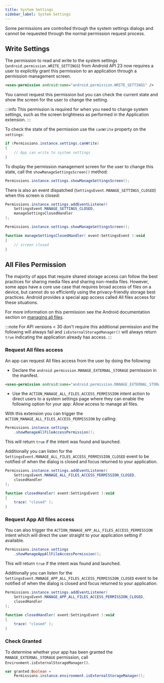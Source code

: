 ```yaml
---
title: System Settings
sidebar_label: System Settings
---
```


Some permissions are controlled through the system settings dialogs and cannot be requested through the normal permission request process. 



## Write Settings

The permission to read and write to the system settings (`android.permission.WRITE_SETTINGS`) from Android API 23 now requires a user to explicitly grant this permission to an application through a permission management screen.

```xml
<uses-permission android:name="android.permission.WRITE_SETTINGS" />
```

You cannot request this permission but you can check the current state and show the screen for the user to change the setting.

:::info
This permission is required for when you need to change system settings, such as the screen brightness as performed in the Application extension.
:::

To check the state of the permission use the `canWrite` property on the `settings`:

```actionscript
if (Permissions.instance.settings.canWrite)
{
    // App can write to system settings
}
```

To display the permission management screen for the user to change this state, call the `showManageSettingsScreen()` method:

```actionscript
Permissions.instance.settings.showManageSettingsScreen();
```

There is also an event dispatched (`SettingsEvent.MANAGE_SETTINGS_CLOSED`) when this screen is closed:

```actionscript
Permissions.instance.settings.addEventListener( 
    SettingsEvent.MANAGE_SETTINGS_CLOSED, 
    manageSettingsClosedHandler
);

Permissions.instance.settings.showManageSettingsScreen();

function manageSettingsClosedHandler( event:SettingsEvent ):void 
{
    // screen closed
}
```



## All Files Permission 

The majority of apps that require shared storage access can follow the best practices for sharing media files and sharing non-media files. However, some apps have a core use case that requires broad access of files on a device, but cannot do so efficiently using the privacy-friendly storage best practices. Android provides a special app access called All files access for these situations.

For more information on this permission see the Android documentation section on [managing all files](https://developer.android.com/training/data-storage/manage-all-files).

:::note
For API versions < 30 don't require this additional permission and the following will always fail and `isExternalStorageManager()` will always return `true` indicating the application already has access.
:::


### Request All files access

An app can request All files access from the user by doing the following:

- Declare the `android.permission.MANAGE_EXTERNAL_STORAGE` permission in the manifest.

```xml
<uses-permission android:name="android.permission.MANAGE_EXTERNAL_STORAGE" />
```

- Use the `ACTION_MANAGE_ALL_FILES_ACCESS_PERMISSION` intent action to direct users to a system settings page where they can enable the following option for your app: Allow access to manage all files.

With this extension you can trigger the `ACTION_MANAGE_ALL_FILES_ACCESS_PERMISSION` by calling:

```actionscript
Permissions.instance.settings
    .showManageAllFileAccessPermission();
```

This will return `true` if the intent was found and launched.

Additionally you can listen for the `SettingsEvent.MANAGE_ALL_FILES_ACCESS_PERMISSION_CLOSED` event to be notified of when the dialog is closed and focus returned to your application.

```actionscript
Permissions.instance.settings.addEventListener( 
    SettingsEvent.MANAGE_ALL_FILES_ACCESS_PERMISSION_CLOSED, 
    closedHandler 
);

function closedHandler( event:SettingsEvent ):void
{
    trace( "closed" );
}
```

### Request App All files access

You can also trigger the `ACTION_MANAGE_APP_ALL_FILES_ACCESS_PERMISSION` intent which will direct the user straight to your application setting if available. 

```actionscript
Permissions.instance.settings
    .showManageAppAllFileAccessPermission();
```

This will return `true` if the intent was found and launched.

Additionally you can listen for the `SettingsEvent.MANAGE_APP_ALL_FILES_ACCESS_PERMISSION_CLOSED` event to be notified of when the dialog is closed and focus returned to your application.

```actionscript
Permissions.instance.settings.addEventListener( 
    SettingsEvent.MANAGE_APP_ALL_FILES_ACCESS_PERMISSION_CLOSED, 
    closedHandler 
);

function closedHandler( event:SettingsEvent ):void
{
    trace( "closed" );
}
```


### Check Granted

To determine whether your app has been granted the `MANAGE_EXTERNAL_STORAGE` permission, call `Environment.isExternalStorageManager()`.

```actionscript
var granted:Boolean = 
    Permissions.instance.environment.isExternalStorageManager();
```




